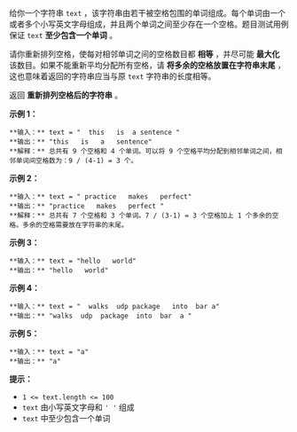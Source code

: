 给你一个字符串 `text`
，该字符串由若干被空格包围的单词组成。每个单词由一个或者多个小写英文字母组成，并且两个单词之间至少存在一个空格。题目测试用例保证 `text`
**至少包含一个单词** 。

请你重新排列空格，使每对相邻单词之间的空格数目都 **相等** ，并尽可能 **最大化** 该数目。如果不能重新平均分配所有空格，请
**将多余的空格放置在字符串末尾** ，这也意味着返回的字符串应当与原 `text` 字符串的长度相等。

返回 **重新排列空格后的字符串** 。



**示例 1：**

    
    
    **输入：** text = "  this   is  a sentence "
    **输出：** "this   is   a   sentence"
    **解释：** 总共有 9 个空格和 4 个单词。可以将 9 个空格平均分配到相邻单词之间，相邻单词间空格数为：9 / (4-1) = 3 个。
    

**示例 2：**

    
    
    **输入：** text = " practice   makes   perfect"
    **输出：** "practice   makes   perfect "
    **解释：** 总共有 7 个空格和 3 个单词。7 / (3-1) = 3 个空格加上 1 个多余的空格。多余的空格需要放在字符串的末尾。
    

**示例 3：**

    
    
    **输入：** text = "hello   world"
    **输出：** "hello   world"
    

**示例 4：**

    
    
    **输入：** text = "  walks  udp package   into  bar a"
    **输出：** "walks  udp  package  into  bar  a "
    

**示例 5：**

    
    
    **输入：** text = "a"
    **输出：** "a"
    



**提示：**

  * `1 <= text.length <= 100`
  * `text` 由小写英文字母和 `' '` 组成
  * `text` 中至少包含一个单词

